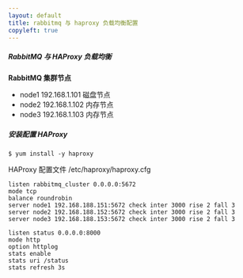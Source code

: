 ```yaml
---
layout: default
title: rabbitmq 与 haproxy 负载均衡配置
copyleft: true
---
```


##### RabbitMQ 与 HAProxy 负载均衡

**RabbitMQ 集群节点**

- node1 192.168.1.101   磁盘节点
- node2 192.168.1.102   内存节点
- node3 192.168.1.103   内存节点
  
##### 安装配置 HAProxy

    $ yum install -y haproxy

HAProxy 配置文件 /etc/haproxy/haproxy.cfg

    listen rabbitmq_cluster 0.0.0.0:5672
    mode tcp
    balance roundrobin
    server node1 192.168.188.151:5672 check inter 3000 rise 2 fall 3
    server node2 192.168.188.152:5672 check inter 3000 rise 2 fall 3
    server node3 192.168.188.153:5672 check inter 3000 rise 2 fall 3
  
    listen status 0.0.0.0:8000
    mode http
    option httplog
    stats enable
    stats uri /status
    stats refresh 3s

